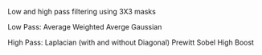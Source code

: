 Low and high pass filtering using 3X3 masks

Low Pass:
  Average
  Weighted Averge
  Gaussian
  
High Pass:
  Laplacian (with and without Diagonal)
  Prewitt
  Sobel
  High Boost
